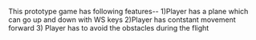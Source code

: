 This prototype game has following features--
1)Player has a plane which can go up and down with WS keys
2)Player has contstant movement forward
3) Player has to avoid the obstacles during the flight
